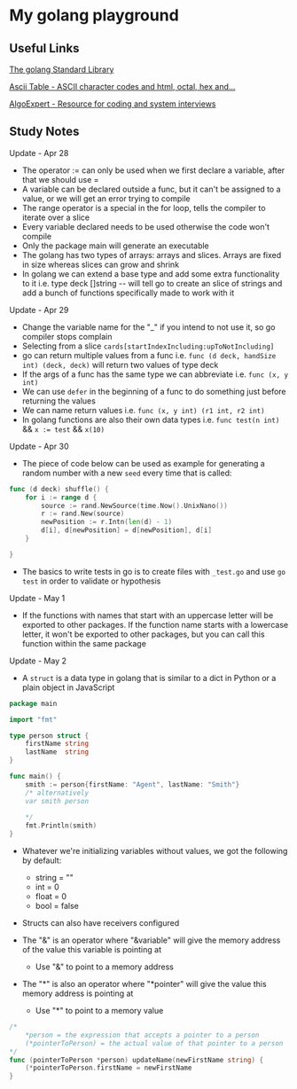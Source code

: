 # My golang playground

## Useful Links

[The golang Standard Library](golang.org/pkg)

[Ascii Table - ASCII character codes and html, octal, hex and...](https://www.asciitable.com/)

[AlgoExpert - Resource for coding and system interviews](https://www.algoexpert.io/)

## Study Notes

Update - Apr 28

- The operator := can only be used when we first declare a variable, after that we should use =
- A variable can be declared outside a func, but it can't be assigned to a value, or we will get an error trying to compile
- The range operator is a special in the for loop, tells the compiler to iterate over a slice
- Every variable declared needs to be used otherwise the code won't compile
- Only the package main will generate an executable
- The golang has two types of arrays: arrays and slices. Arrays are fixed in size whereas slices can grow and shrink
- In golang we can extend a base type and add some extra functionality to it i.e. type deck []string -- will tell go to create an slice of strings and add a bunch of functions specifically made to work with it

Update - Apr 29

- Change the variable name for the "_" if you intend to not use it, so go compiler stops complain
- Selecting from a slice `cards[startIndexIncluding:upToNotIncluding]`
- go can return multiple values from a func i.e. `func (d deck, handSize int) (deck, deck)` will return two values of type deck 
- If the args of a func has the same type we can abbreviate i.e. `func (x, y int)`
- We can use `defer` in the beginning of a func to do something just before returning the values
- We can name return values i.e. `func (x, y int) (r1 int, r2 int)`
- In golang functions are also their own data types i.e. `func test(n int)` && `x := test` && `x(10)`

Update - Apr 30

- The piece of code below can be used as example for generating a random number with a new `seed` every time that is called:
```go
func (d deck) shuffle() {
	for i := range d {
		source := rand.NewSource(time.Now().UnixNano())
		r := rand.New(source)
		newPosition := r.Intn(len(d) - 1)
		d[i], d[newPosition] = d[newPosition], d[i]
	}

}
```

- The basics to write tests in go is to create files with `_test.go` and use `go test` in order to validate or hypothesis

Update - May 1

- If the functions with names that start with an uppercase letter will be exported to other packages. If the function name starts with a lowercase letter, it won't be exported to other packages, but you can call this function within the same package

Update - May 2

- A `struct` is a data type in golang that is similar to a dict in Python or a plain object in JavaScript
```go
package main

import "fmt"

type person struct {
	firstName string
	lastName  string
}

func main() {
	smith := person{firstName: "Agent", lastName: "Smith"}
	/* alternatively
	var smith person
	
	*/
	fmt.Println(smith)
}
```
- Whatever we're initializing variables without values, we got the following by default:
	- string = ""
	- int = 0
	- float = 0
	- bool = false

- Structs can also have receivers configured
- The "&" is an operator where "&variable" will give the memory address of the value this variable is pointing at
	- Use "&" to point to a memory address
- The "\*" is also an operator where "\*pointer" will give the value this memory address is pointing at
	- Use "\*" to point to a memory value

```go
/*
	*person = the expression that accepts a pointer to a person
	(*pointerToPerson) = the actual value of that pointer to a person
*/
func (pointerToPerson *person) updateName(newFirstName string) {
	(*pointerToPerson.firstName = newFirstName
}
```
